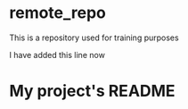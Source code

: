 # remote_repo
This is a repository used for training purposes

I have added this line now

# My project's README
